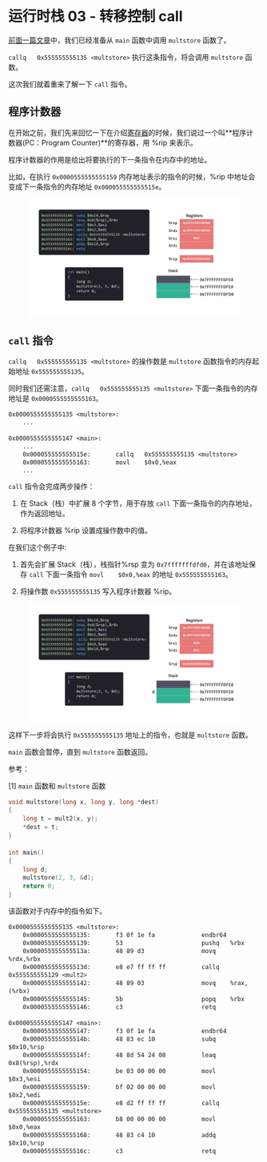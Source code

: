 # 运行时栈 03 - 转移控制 call

[前面一篇文章](./运行时栈2分配内存.md)中，我们已经准备从 `main` 函数中调用 `multstore` 函数了。

`callq   0x555555555135 <multstore>` 执行这条指令，将会调用 `multstore` 函数。

这次我们就着重来了解一下 `call` 指令。

## 程序计数器

在开始之前，我们先来回忆一下在介绍[寄存器](./寄存器.md)的时候，我们说过一个叫**程序计数器(PC：Program Counter)**的寄存器，用 %rip 来表示。

程序计数器的作用是给出将要执行的下一条指令在内存中的地址。

比如，在执行 `0x0000555555555159` 内存地址表示的指令的时候，%rip 中地址会变成下一条指令的内存地址 `0x000055555555515e`。

<figure>
    <img src="./doc/illustrations/runtimestack/runtimestack0209.gif" width="700" alt="register" align="center">
</figure>

## `call` 指令

`callq   0x555555555135 <multstore>` 的操作数是 `multstore` 函数指令的内存起始地址 `0x555555555135`。

同时我们还需注意，`callq   0x555555555135 <multstore>` 下面一条指令的内存地址是 `0x0000555555555163`。

```arm
0x0000555555555135 <multstore>:
    ...

0x0000555555555147 <main>:
    ...
    0x000055555555515e:       callq   0x555555555135 <multstore>
    0x0000555555555163:       movl    $0x0,%eax
    ...
```

`call` 指令会完成两步操作：
1. 在 Stack（栈）中扩展 8 个字节，用于存放 `call` 下面一条指令的内存地址，作为返回地址。

2. 将程序计数器 %rip 设置成操作数中的值。

在我们这个例子中:

1. 首先会扩展 Stack（栈），栈指针%rsp 变为 `0x7fffffffdfd0`，并在该地址保存 `call` 下面一条指令 `movl    $0x0,%eax` 的地址 `0x555555555163`。

2. 将操作数 `0x555555555135` 写入程序计数器 %rip。


<figure>
    <img src="./doc/illustrations/runtimestack/runtimestack0211.gif" width="700" alt="register" align="center">
</figure>

这样下一步将会执行 `0x555555555135` 地址上的指令，也就是 `multstore` 函数。

`main` 函数会暂停，直到 `multstore` 函数返回。

参考：

[1] `main` 函数和 `multstore` 函数

```c
void multstore(long x, long y, long *dest)
{
    long t = mult2(x, y);
    *dest = t;
}

int main()
{
    long d;
    multstore(2, 3, &d);
    return 0;
}
```

该函数对于内存中的指令如下。

```arm
0x0000555555555135 <multstore>:
    0x0000555555555135:       f3 0f 1e fa             endbr64 
    0x0000555555555139:       53                      pushq   %rbx
    0x000055555555513a:       48 89 d3                movq    %rdx,%rbx
    0x000055555555513d:       e8 e7 ff ff ff          callq   0x555555555129 <mult2>
    0x0000555555555142:       48 89 03                movq    %rax,(%rbx)
    0x0000555555555145:       5b                      popq    %rbx
    0x0000555555555146:       c3                      retq   

0x0000555555555147 <main>:
    0x0000555555555147:       f3 0f 1e fa             endbr64 
    0x000055555555514b:       48 83 ec 10             subq    $0x10,%rsp
    0x000055555555514f:       48 8d 54 24 08          leaq    0x8(%rsp),%rdx
    0x0000555555555154:       be 03 00 00 00          movl    $0x3,%esi
    0x0000555555555159:       bf 02 00 00 00          movl    $0x2,%edi
    0x000055555555515e:       e8 d2 ff ff ff          callq   0x555555555135 <multstore>
    0x0000555555555163:       b8 00 00 00 00          movl    $0x0,%eax
    0x0000555555555168:       48 83 c4 10             addq    $0x10,%rsp
    0x000055555555516c:       c3                      retq   
```